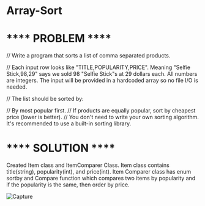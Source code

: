 # Array-Sort

# **** PROBLEM ****

// Write a program that sorts a list of comma separated products.

// Each input row looks like "TITLE,POPULARITY,PRICE". Meaning "Selfie Stick,98,29" says we sold 98 "Selfie Stick"s at 29 dollars each. All numbers are integers. The input will be provided in a hardcoded array so no file I/O is needed.

// The list should be sorted by:

// By most popular first.
// If products are equally popular, sort by cheapest price (lower is better).
// You don't need to write your own sorting algorithm. It's recommended to use a built-in sorting library.



# **** SOLUTION ****

Created Item class and ItemComparer Class.
Item class contains title(string), popularity(int), and price(int).
Item Comparer class has enum sortby and Compare function which compares two items by popularity and if the popularity is the same, then order by price.

![Capture](https://user-images.githubusercontent.com/55505154/142551739-99bd47ab-1cbc-4a7c-892a-d9be876fb767.JPG)
